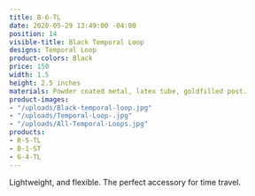 ```yaml
---
title: B-6-TL
date: 2020-05-29 13:49:00 -04:00
position: 14
visible-title: Black Temporal Loop
designs: Temporal Loop
product-colors: Black
price: 150
width: 1.5
height: 2.5 inches
materials: Powder coated metal, latex tube, goldfilled post.
product-images:
- "/uploads/Black-temporal-loop.jpg"
- "/uploads/Temporal-Loop-.jpg"
- "/uploads/All-Temporal-Loops.jpg"
products:
- R-5-TL
- B-1-ST
- G-4-TL
---
```


Lightweight, and flexible. The perfect accessory for time travel.